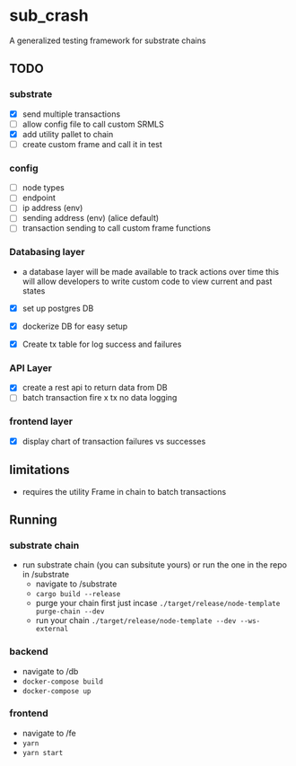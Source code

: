 # sub_crash
A generalized testing framework for substrate chains


## TODO

### substrate
- [x]  send multiple transactions 
- [ ]  allow config file to call custom SRMLS 
- [x]  add utility pallet to chain
- [ ]  create custom frame and call it in test 

### config
- [ ] node types
- [ ] endpoint
- [ ] ip address (env)
- [ ] sending address (env) (alice default)
- [ ] transaction sending to call custom frame functions

### Databasing layer
 * a database layer will be made available to track actions over time this will allow developers to write custom code to view current and past states 

 - [x] set up postgres DB
 - [x] dockerize DB for easy setup
 - [x] Create tx table for log success and failures 

 
 ### API Layer 
- [x] create a rest api to return data from DB
- [ ] batch transaction fire x tx no data logging

### frontend layer 
- [x] display chart of transaction failures vs successes


## limitations 
* requires the utility Frame in chain to batch transactions

## Running 

### substrate chain
* run substrate chain (you can subsitute yours) or run the one in the repo in /substrate
    * navigate to /substrate
    * ``` cargo build --release ```
    * purge your chain first just incase ``` ./target/release/node-template purge-chain --dev ```
    * run your chain ```./target/release/node-template --dev --ws-external```

### backend 
* navigate to /db
* ``` docker-compose build ```
* ``` docker-compose up ```

### frontend
* navigate to /fe
* ``` yarn ```
* ``` yarn start ```

